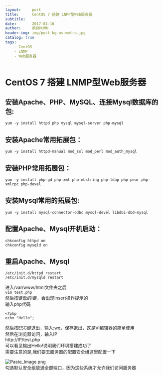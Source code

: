```yaml
---
layout:     post
title:      CentOS 7 搭建 LNMP型Web服务器             
subtitle:  
date:       2017-01-16
author:     凩茻MUMU
header-img: img/post-bg-os-metro.jpg  
catalog: true   
tags:                           
    - CentOS  
    - LNMP
    - Web服务器
---
```


# CentOS 7 搭建 LNMP型Web服务器      
## 安装Apache、PHP、MySQL、连接Mysql数据库的包:    
`yum -y install httpd php mysql mysql-server php-mysql`     
## 安装Apache常用拓展包：     
`yum -y install httpd-manual mod_ssl mod_perl mod_auth_mysql`     
## 安装PHP常用拓展包：      
`yum -y install php-gd php-xml php-mbstring php-ldap php-pear php-xmlrpc php-devel`    
## 安装Mysql常用的拓展包:         
`yum -y install mysql-connector-odbc mysql-devel libdbi-dbd-mysql`         
## 配置Apache、Mysql开机启动：      
```    
chkconfig httpd on  
chkconfig mysqld on  
```    
## 重启Apache、Mysql       
```      
/etc/init.d/httpd restart        
/etc/init.d/mysqld restart      
```     
进入/var/www/html文件夹之后      
`vim test.php`    
然后按键盘的I键，会出现Insert操作提示的     
输入php代码     
```    
<?php      
echo "Hello";    
```    
然后按ESC键退出，输入:wq，保存退出，这是VI编辑器的简单使用    
然后在浏览器访问，输入IP    
http://IP/test.php    
可以看见输出Hello!说明我们环境搭建成功了    
需要注意的是,我们要去服务器的配置安全组这里配置一下    

![Paste_Image.png](http://upload-images.jianshu.io/upload_images/4697920-5fba31b89d4be8c7.png?imageMogr2/auto-orient/strip%7CimageView2/2/w/1240)    
勾选默认安全组放通全部端口，因为这些系统才允许我们访问服务器    
